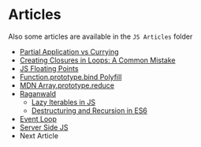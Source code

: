 # Articles
Also some articles are available in the `JS Articles` folder
- [Partial Application vs Currying](./partialApplication.md)
- [Creating Closures in Loops: A Common Mistake](./ClosuresInALoop.md)
- [JS Floating Points](./JSFloatingPoints.md)
- [Function.prototype.bind Polyfill](./bindPolyfill.md)
- [MDN Array.prototype.reduce](./Array.prototype.reduce.md)
- [Raganwald](./coffee-book-articles/)
  - [Lazy Iterables in JS](./coffee-book-articles/Lazy%20Iterables%20in%20JavaScript/)
  - [Destructuring and Recursion in ES6](./coffee-book-articles/Destructuring%20and%20Recursion%20in%20ES-6)
- [Event Loop](./event-loop.md)
- [Server Side JS](./server-side-js/README.md)
- Next Article
